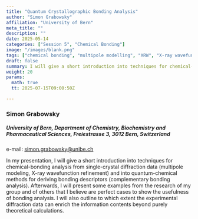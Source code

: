 ```yaml
---
title: "Quantum Crystallographic Bonding Analysis"
author: "Simon Grabowsky"
affiliation: "University of Bern"
meta_title: ""
description: ""
date: 2025-05-14
categories: ["Session 5", "Chemical Bonding"]
image: "/images/blank.png"
tags: ["chemical bonding", "multipole modelling", "XRW", "X-ray wavefunction refinement", "bonding descriptors"]
draft: false
summary: I will give a short introduction into techniques for chemical-bonding analysis from single-crystal diffraction data (multipole modeling, X-ray wavefunction refinement) and into quantum-chemical methods for deriving bonding descriptors
weight: 20
params:
  math: true
  tt: 2025-07-15T09:00:50Z

---
```


### Simon Grabowsky

##### University of Bern, Department of Chemistry, Biochemistry and Pharmaceutical Sciences, Freiestrasse 3, 3012 Bern, Switzerland

e-mail: simon.grabowsky@unibe.ch

In my presentation, I will give a short introduction into techniques for chemical-bonding analysis from single-crystal
diffraction data (multipole modeling, X-ray wavefunction refinement) and into quantum-chemical methods for deriving
bonding descriptors (complementary bonding analysis). Afterwards, I will present some examples from the research of my
group and of others that I believe are perfect cases to show the usefulness of bonding analysis. I will also outline to which
extent the experimental diffraction data can enrich the information contents beyond purely theoretical calculations.
